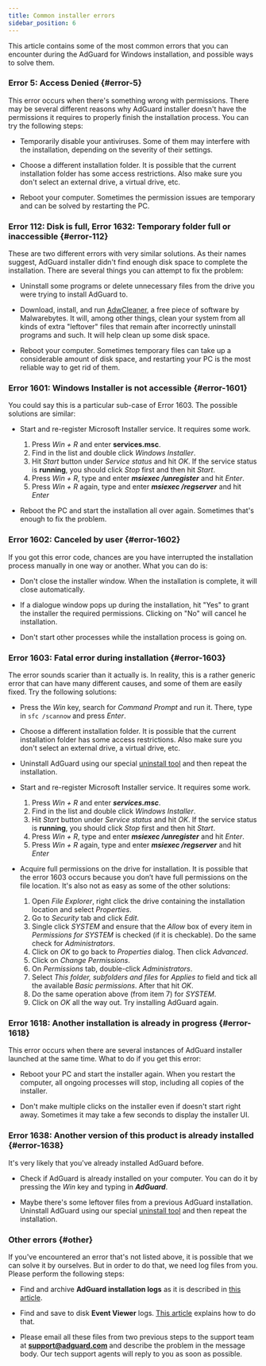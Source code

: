 ```yaml
---
title: Common installer errors
sidebar_position: 6
---
```


This article contains some of the most common errors that you can encounter during the AdGuard for Windows installation, and possible ways to solve them.

### Error 5: Access Denied {#error-5}

This error occurs when there's something wrong with permissions. There may be several different reasons why AdGuard installer doesn't have the permissions it requires to properly finish the installation process. You can try the following steps:

- Temporarily disable your antiviruses. Some of them may interfere with the installation, depending on the severity of their settings.

- Choose a different installation folder. It is possible that the current installation folder has some access restrictions. Also make sure you don't select an external drive, a virtual drive, etc.

- Reboot your computer. Sometimes the permission issues are temporary and can be solved by restarting the PC.

### Error 112: Disk is full, Error 1632: Temporary folder full or inaccessible {#error-112}


These are two different errors with very similar solutions. As their names suggest, AdGuard installer didn't find enough disk space to complete the installation. There are several things you can attempt to fix the problem:

- Uninstall some programs or delete unnecessary files from the drive you were trying to install AdGuard to.

- Download, install, and run [AdwCleaner](http://www.bleepingcomputer.com/download/adwcleaner/), a free piece of software by Malwarebytes. It will, among other things, clean your system from all kinds of extra "leftover" files that remain after incorrectly uninstall programs and such. It will help clean up some disk space.

- Reboot your computer. Sometimes temporary files can take up a considerable amount of disk space, and restarting your PC is the most reliable way to get rid of them.

### Error 1601: Windows Installer is not accessible {#error-1601}

You could say this is a particular sub-case of Error 1603. The possible solutions are similar:

- Start and re-register Microsoft Installer service. It requires some work.

    1) Press *Win + R* and enter **services.msc**.
    2) Find in the list and double click *Windows Installer*.
    3) Hit *Start* button under *Service status* and hit *OK*. If the service status is **running**, you should click *Stop* first and then hit *Start*. 
    4) Press *Win + R*, type and enter ***msiexec /unregister*** and hit *Enter*.
    5) Press *Win + R* again, type and enter ***msiexec /regserver*** and hit *Enter*

- Reboot the PC and start the installation all over again. Sometimes that's enough to fix the problem.

### Error 1602: Canceled by user {#error-1602}

If you got this error code, chances are you have interrupted the installation process manually in one way or another. What you can do is:

- Don't close the installer window. When the installation is complete, it will close automatically.

- If a dialogue window pops up during the installation, hit "Yes" to grant the installer the required permissions. Clicking on "No" will cancel he installation.

- Don't start other processes while the installation process is going on.

### Error 1603: Fatal error during installation {#error-1603}

The error sounds scarier than it actually is. In reality, this is a rather generic error that can have many different causes, and some of them are easily fixed. Try the following solutions:

- Press the *Win* key, search for *Command Prompt* and run it. There, type in `sfc /scannow` and press *Enter*.

- Choose a different installation folder. It is possible that the current installation folder has some access restrictions. Also make sure you don't select an external drive, a virtual drive, etc.

- Uninstall AdGuard using our special [uninstall tool](../../installation#advanced) and then repeat the installation.

- Start and re-register Microsoft Installer service. It requires some work.

    1) Press *Win + R* and enter ***services.msc***.
    2) Find in the list and double click *Windows Installer*.
    3) Hit *Start* button under *Service status* and hit *OK*. If the service status is **running**, you should click *Stop* first and then hit *Start*. 
    4) Press *Win + R*, type and enter ***msiexec /unregister*** and hit *Enter*.
    5) Press *Win + R* again, type and enter ***msiexec /regserver*** and hit *Enter*

- Acquire full permissions on the drive for installation. It is possible that the error 1603 occurs because you don’t have full permissions on the file location. It's also not as easy as some of the other solutions:

    1) Open *File Explorer*, right click the drive containing the installation location and select *Properties*.
    2) Go to *Security* tab and click *Edit*.
    3) Single click *SYSTEM* and ensure that the *Allow* box of every item in *Permissions for SYSTEM* is checked (if it is checkable). Do the same check for *Administrators*.
    4) Click on *OK* to go back to *Properties* dialog. Then click *Advanced*.
    5) Click on *Change Permissions*.
    6) On *Permissions* tab, double-click *Administrators*.
    7) Select *This folder, subfolders and files* for *Applies to* field and tick all the available *Basic permissions*. After that hit *OK*.
    8) Do the same operation above (from item 7) for *SYSTEM*.
    9) Click on *OK* all the way out. Try installing AdGuard again.

### Error 1618: Another installation is already in progress {#error-1618}

This error occurs when there are several instances of AdGuard installer launched at the same time. What to do if you get this error:

- Reboot your PC and start the installer again. When you restart the computer, all ongoing processes will stop, including all copies of the installer.

- Don't make multiple clicks on the installer even if doesn't start right away. Sometimes it may take a few seconds to display the installer UI.

### Error 1638: Another version of this product is already installed {#error-1638}

It's very likely that you've already installed AdGuard before.

- Check if AdGuard is already installed on your computer. You can do it by pressing the *Win* key and typing in ***AdGuard***.

- Maybe there's some leftover files from a previous AdGuard installation. Uninstall AdGuard using our special [uninstall tool](../../installation#advanced) and then repeat the installation.

### Other errors {#other}

If you've encountered an error that's not listed above, it is possible that we can solve it by ourselves. But in order to do that, we need log files from you. Please perform the following steps:

- Find and archive **AdGuard installation logs** as it is described in [this article](../installation-logs).

- Find and save to disk **Event Viewer** logs. [This article](../system-logs) explains how to do that.

- Please email all these files from two previous steps to the support team at **support@adguard.com** and describe the problem in the message body. Our tech support agents will reply to you as soon as possible.
